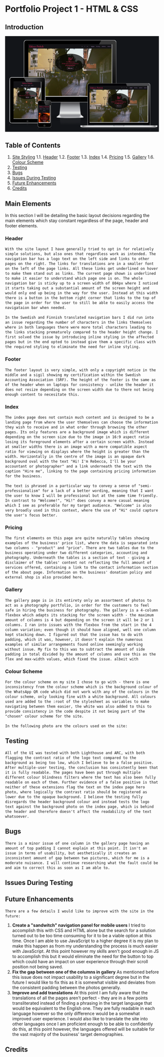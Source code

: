 # Portfolio Project 1 - HTML & CSS

## Introduction

![Screenshot from amiresponsive](assets/images/amiresponsive.png)

## Table of Contents

1. [Site Styling](#main-elements)
    1.1. [Header](#header)
    1.2. [Footer](#footer)
    1.3. [Index](#index)
    1.4. [Pricing](#pricing)
    1.5. [Gallery](#gallery)
    1.6. [Colour Scheme](#colour-scheme)
2. [Testing](#testing)
3. [Bugs](#bugs)
4. [Issues During Testing](#issues-during-testing)
5. [Future Enhancements](#future-enhancements)
6. [Credits](#credits)


## Main Elements

In this section I will be detailing the basic layout decisions regarding the main elements which stay constant regardless of the page, header and footer elements.

### Header

    With the site layout I have generally tried to opt in for relatively simple solutions, but also ones that regardless work as intended. The navigation bar has a logo text on the left side and links to other pages on the right. The links for translations are in a smaller font on the left of the page links. All these links get underlined on hover to make them stand out as links. The current page shown is underlined to make it easier to understand which page one is on. The whole navigation bar is sticky up to a screen width of 804px where I noticed it starts taking out a substantial amount of the screen height and would only end up being in the way for the user. Instead at this width there is a button in the bottom right corner that links to the top of the page in order for the user to still be able to easily access the navigataion bar when needed.

    In the Swedish and Finnish translated navigation bars I did run into an issue regarding the number of characters in the links themselves where in both languages there were more total characters leading to the links stacking prematurely compared to the header height change. I first solved the issue by introducing inline styling in the affected pages but in the end opted to instead give them a specific class with the required styling to eliminate the need for inline styling.

### Footer

    The footer layout is very simple, with only a copyright notice in the middle and a sigil showing my certification within the Swedish Accounting Association (SRF). The height of the footer is the same as of the header when on laptops for consistency - unlike the header it does not resize depending on the screen width due to there not being enough content to necesitate this.

### Index

    The index page does not contain much content and is designed to be a landing page from where the user themselves can choose the information they wish to receive and in what order through browsing the other pages. Its only features are a background image which is different depending on the screen size due to the image in 16:9 aspect ratio losing its foreground elements after a certain screen width. Instead at smaller widths there is an image with a more compatible aspect ratio for viewing on displays where the height is greater than the width. Horizontally in the centre of the image is an opaque dark background oval with the text "Hi! I'm Rebecca, I'll be your accountant or photographer" and a link underneath the text with the caption "Hire me", linking to the page containing pricing information for the business. 

    The text is phrased in a particular way to convey a sense of "semi-professionalism" for a lack of a better wording, meaning that I want the user to know I will be professional but at the same time friendly. In contrast to "Welcome!", "Hi!" does convey a more casual meaning which I see as preferable for my target audience. "Welcome" is also very broadly used in this context, where the use of "Hi" could capture the user's focus better.

### Pricing 

    The first elements on this page are quite naturally tables showing examples of the business' price list, where the data is separated into two columns - "product" and "price". There are two tables due to the business operating under two different categories, accounting and photography. Underneath the tables is a section of text - giving a disclaimer of the tables' content not reflecting the full amount of services offered, containing a link to the contact information section of the about page. Information on the business' donation policy and external shop is also provided here.

### Gallery

    The gallery page is in its entirety only an assortment of photos to act as a photography portfolio, in order for the customers to feel safe in hiring the business for photography. The gallery is a 4-column flexbox which adapts its stacking for the screen width - the maximum amount of columns is 4 but depending on the screen it will be 2 or 1 columns. I ran into issues with the flexbox from the start in the 4 column variation; even though it should have aligned, well one column kept stacking down. I figured out that the issue has to do with padding, which it was, however, it doesn't explain the numerous examples of similar arrangements found online seemingly working without issue. My fix to this was to subtract the amount of side padding in total divided by the amount of columns and use this as the flex and max-width values, which fixed the issue. albeit with 

### Colour Scheme

    For the colour scheme on my site I chose to go with - there is one inconsistency from the colour scheme which is the background colour of the WhatsApp QR code which did not work with any of the colours in the colour scheme, only looking fine with a white background. All colours used are added to the :root of the stylesheet as variables to make navigating between them easier, the white was also added to this to provide consistency in the code despite it not being part of the "chosen" colour scheme for the site.

    In the following photo are the colours used on the site:

    

## Testing
    All of the UI was tested with both Lighthouse and ARC, with both flagging the contrast ratio of the logo text compared to the background as being too low, which I believe to be a false positive. After multiple-user testing, the conclusion has consistently been that it is fully readable. The pages have been put through multiple different colour blindness filters where the text has also been fully readable on each of them. Further evidence of a false positive is that neither of these extensions flag the text on the index page hero photo, where logically the contrast ratio should be registered as lower due to the opaque background. I believe the testing fully disregards the header background colour and instead tests the logo text against the background photo on the index page, which is behind the header and therefore doesn't affect the readability of the text whatsoever.

## Bugs

    There is a minor issue of one column in the gallery page having an amount of top padding I cannot explain at this point. It isn't an issue in terms of usability, but aesthetically it creates an inconsistent amount of gap between two pictures, which for me is a moderate nuisance. I will continue researching what the fault could be and aim to correct this as soon as I am able to.

## Issues During Testing

## Future Enhancements

    There are a few details I would like to improve with the site in the future:

1. **Create a "sandwitch" navigation panel for mobile users**
    I tried to accomplish this with CSS and HTML alone but the search for a solution turned out to be too time consuming for it to be a viable option at this time. Once I am able to use JavaScript to a higher degree it is my plan to make this happen as from my understanding the process is much easier with JavaScript. At this point however my skills aren't good enough in JS to accomplish this but it would eliminate the need for the button to top which could have an impact on user experience through their scroll position not being saved.
2. **Fix the gap between one of the columns in gallery**
    As mentioned before this issue does not impact usability to a significant degree but in the future I would like to fix this as it is somewhat visible and deviates from the consistent padding between the photos generally.
3. **Improve and add translations**
    At this point I am fully aware that the translations of all the pages aren't perfect - they are in a few points transliterated instead of finding a phrasing in the target language that would be equivalent to the English one. They are fully readable in each language however so the only difference would be a somewhat improved user experience. I would also like to translate the site into other languages once I am proficient enough to be able to confidently do this, at this point however, the languages offered will be suitable for the vast majority of the business' target demographies.

## Credits